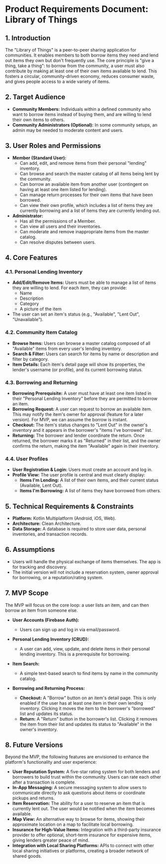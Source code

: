 # Product Requirements Document: Library of Things

## 1. Introduction

The "Library of Things" is a peer-to-peer sharing application for communities. It enables members to both borrow items they need and lend out items they own but don't frequently use. The core principle is "give a thing, take a thing": to borrow from the community, a user must also contribute by making at least one of their own items available to lend. This fosters a circular, community-driven economy, reduces consumer waste, and gives people access to a wide variety of items.

## 2. Target Audience

*   **Community Members:** Individuals within a defined community who want to borrow items instead of buying them, and are willing to lend their own items to others.
*   **Community Administrators (Optional):** In some community setups, an admin may be needed to moderate content and users.

## 3. User Roles and Permissions

*   **Member (Standard User):**
    *   Can add, edit, and remove items from their personal "lending" inventory.
    *   Can browse and search the master catalog of all items being lent by the community.
    *   Can borrow an available item from another user (contingent on having at least one item listed for lending).
    *   Can manage return processes for their own items that have been borrowed.
    *   Can view their own profile, which includes a list of items they are currently borrowing and a list of items they are currently lending out.
*   **Administrator:**
    *   Has all the permissions of a Member.
    *   Can view all users and their inventories.
    *   Can moderate and remove inappropriate items from the master catalog.
    *   Can resolve disputes between users.

## 4. Core Features

### 4.1. Personal Lending Inventory

*   **Add/Edit/Remove Items:** Users must be able to manage a list of items they are willing to lend. For each item, they can provide:
    *   Name
    *   Description
    *   Category
    *   A picture of the item
*   The user can set an item's status (e.g., "Available", "Lent Out", "Unavailable").

### 4.2. Community Item Catalog

*   **Browse Items:** Users can browse a master catalog composed of all "Available" items from every user's lending inventory.
*   **Search & Filter:** Users can search for items by name or description and filter by category.
*   **Item Details:** Each item's detail page will show its properties, the lender's username (or profile), and its current borrowing status.

### 4.3. Borrowing and Returning

*   **Borrowing Prerequisite:** A user must have at least one item listed in their "Personal Lending Inventory" before they are permitted to borrow an item.
*   **Borrowing Request:** A user can request to borrow an available item. This may notify the item's owner for approval (feature for a later version). For MVP, we can assume the borrow is instant.
*   **Checkout:** The item's status changes to "Lent Out" in the owner's inventory and it appears in the borrower's "items I've borrowed" list.
*   **Returning:** The borrower and lender coordinate the return. Once returned, the borrower marks it as "Returned" in their list, and the owner confirms the return, making the item "Available" again in their inventory.

### 4.4. User Profiles

*   **User Registration & Login:** Users must create an account and log in.
*   **Profile View:** The user profile is central and must clearly display:
    *   **Items I'm Lending:** A list of their own items, and their current status (Available, Lent Out).
    *   **Items I'm Borrowing:** A list of items they have borrowed from others.

## 5. Technical Requirements & Constraints

*   **Platform:** Kotlin Multiplatform (Android, iOS, Web).
*   **Architecture:** Clean Architecture.
*   **Data Storage:** A database is required to store user data, personal inventories, and transaction records.

## 6. Assumptions

*   Users will handle the physical exchange of items themselves. The app is for tracking and discovery.
*   The initial version will not include a reservation system, owner approval for borrowing, or a reputation/rating system.

## 7. MVP Scope

The MVP will focus on the core loop: a user lists an item, and can then borrow an item from someone else.

*   **User Accounts (Firebase Auth):**
    *   Users can sign up and log in via email/password.

*   **Personal Lending Inventory (CRUD):**
    *   A user can add, view, update, and delete items in their personal lending inventory. This is a prerequisite for borrowing.

*   **Item Search:**
    *   A simple text-based search to find items by name in the community catalog.

*   **Borrowing and Returning Process:**
    *   **Checkout:** A "Borrow" button on an item's detail page. This is only enabled if the user has at least one item in their own lending inventory. Clicking it moves the item to the borrower's "borrowed" list and updates its status.
    *   **Return:** A "Return" button in the borrower's list. Clicking it removes the item from their list and updates its status to "Available" in the owner's inventory.

## 8. Future Versions

Beyond the MVP, the following features are envisioned to enhance the platform's functionality and user experience:

*   **User Reputation System:** A five-star rating system for both lenders and borrowers to build trust within the community. Users can rate each other after a transaction is complete.
*   **In-App Messaging:** A secure messaging system to allow users to communicate directly to ask questions about items or coordinate pickups and returns.
*   **Item Reservation:** The ability for a user to reserve an item that is currently lent out. The user would be notified when the item becomes available.
*   **Map View:** An alternative way to browse for items, showing their approximate location on a map to facilitate local borrowing.
*   **Insurance for High-Value Items:** Integration with a third-party insurance provider to offer optional, short-term insurance for expensive items, giving lenders greater peace of mind.
*   **Integration with Local Sharing Platforms:** APIs to connect with other local sharing initiatives or platforms, creating a broader network of shared goods.
